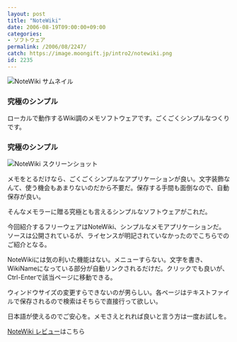 ```yaml
---
layout: post
title: "NoteWiki"
date: 2006-08-19T09:00:00+09:00
categories:
- ソフトウェア
permalink: /2006/08/2247/
catch: https://image.moongift.jp/intro2/notewiki.png
id: 2235
---
```

 ![NoteWiki サムネイル](https://image.moongift.jp/intro2/notewiki.t.png "NoteWiki サムネイル")
  

### 究極のシンプル
  
ローカルで動作するWiki調のメモソフトウェアです。ごくごくシンプルなつくりです。  
<!--more-->  

### 究極のシンプル
  

![NoteWiki スクリーンショット](https://image.moongift.jp/intro2/notewiki.png "NoteWiki スクリーンショット")

  

メモをとるだけなら、ごくごくシンプルなアプリケーションが良い。文字装飾なんて、使う機会もあまりないのだから不要だ。保存する手間も面倒なので、自動保存が良い。

  

そんなメモラーに贈る究極とも言えるシンプルなソフトウェアがこれだ。

  

今回紹介するフリーウェアはNoteWiki、シンプルなメモアプリケーションだ。ソースは公開されているが、ライセンスが明記されていなかったのでこちらでのご紹介となる。

  

NoteWikiには気の利いた機能はない。メニューすらない。文字を書き、WikiNameになっている部分が自動リンクされるだけだ。クリックでも良いが、Ctrl-Enterで該当ページに移動できる。

  

ウィンドウサイズの変更すらできないのが男らしい。各ページはテキストファイルで保存されるので検索はそちらで直接行って欲しい。

  

日本語が使えるのでご安心を。メモさえとれれば良いと言う方は一度お試しを。

  

[NoteWiki レビュー](http://fw.moongift.jp/review/i-2248.html)はこちら

